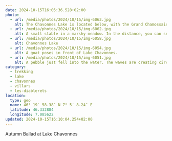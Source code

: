 ```yaml
---
date: 2024-10-15T16:05:36.528+02:00
photo:
  - url: /media/photos/2024/10/15/img-6063.jpg
    alt: The Chavonnes Lake is located below, with the Grand Chamossaire in the background.
  - url: /media/photos/2024/10/15/img-6062.jpg
    alt: A small stable in a marshy meadow. In the distance, you can see the Tour d'Aï and the Tour de Mayen.
  - url: /media/photos/2024/10/15/img-6058.jpg
    alt: Chavonnes Lake
  - url: /media/photos/2024/10/15/img-6054.jpg
    alt: A goat poses in front of Lake Chavonnes.
  - url: /media/photos/2024/10/15/img-6051.jpg
    alt: A pebble just fell into the water. The waves are creating circles in Lake Chavonnes.
category:
  - trekking
  - lake
  - chavonnes
  - villars
  - les-diablerets
location:
  type: geo
  name: 46° 19′ 58.38″ N 7° 5′ 8.24″ E
  latitude: 46.332884
  longitude: 7.085622
updated: 2024-10-15T16:10:04.254+02:00
---
```


Autumn Ballad at Lake Chavonnes
